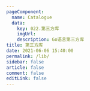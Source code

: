 ```yaml
---
pageComponent:
  name: Catalogue
  data:
    key: 022.第三方库
    imgUrl:
    description: Go语言第三方库
title: 第三方库
date: 2021-06-06 15:40:00
permalink: /lib/
sidebar: false
article: false
comment: false
editLink: false
---
```

